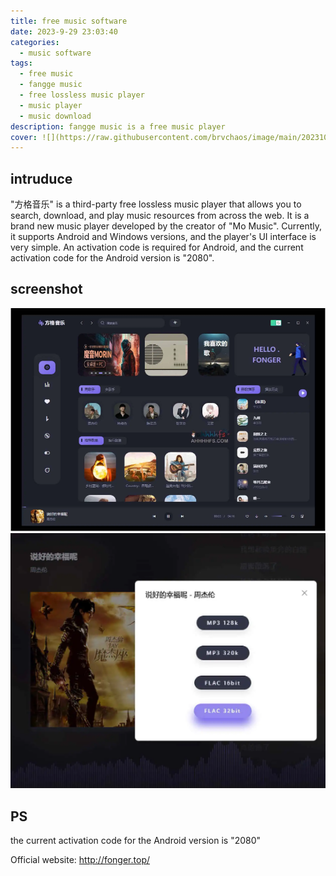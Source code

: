 ```yaml
---
title: free music software
date: 2023-9-29 23:03:40
categories:
  - music software
tags:
  - free music
  - fangge music
  - free lossless music player
  - music player
  - music download 
description: fangge music is a free music player
cover: ![](https://raw.githubusercontent.com/brvchaos/image/main/20231004233317.png)
---
```

## intruduce
"方格音乐" is a third-party free lossless music player that allows you to search, download, and play music resources from across the web. It is a brand new music player developed by the creator of "Mo Music". 
Currently, it supports Android and Windows versions, and the player's UI interface is very simple. An activation code is required for Android, and the current activation code for the Android version is "2080".

## screenshot
![](https://raw.githubusercontent.com/brvchaos/image/main/20231004233317.png)
![](https://raw.githubusercontent.com/brvchaos/image/main/20231004233357.png)

## PS
the current activation code for the Android version is "2080"

Official website: http://fonger.top/
